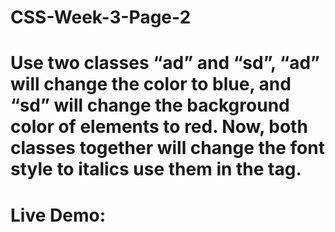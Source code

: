 # CSS-Week-3-Page-2
# Use two classes “ad” and “sd”, “ad” will change the color to blue, and “sd” will change the background color of elements to red. Now, both classes together will change the font style to italics use them in the tag.
# Live Demo: 
